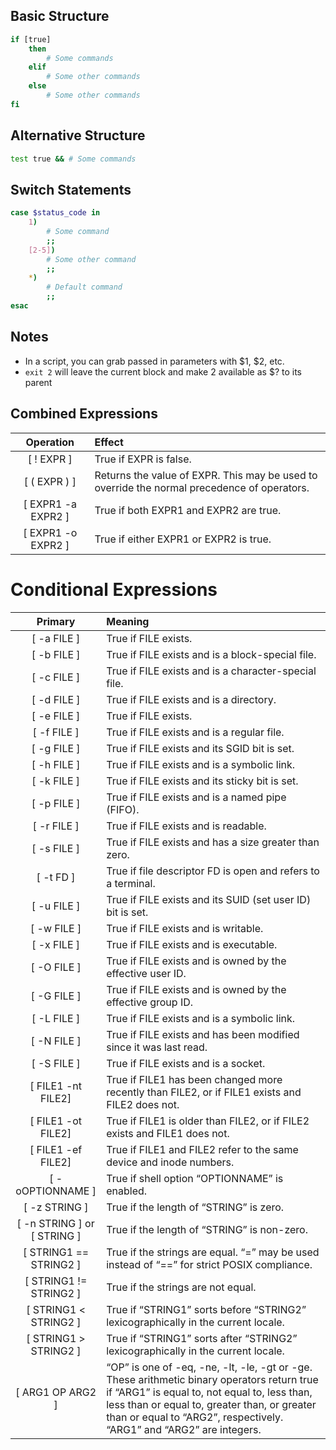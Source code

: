 ## Basic Structure

```bash
if [true]
    then
        # Some commands
    elif
        # Some other commands
    else
        # Some other commands
fi
```

## Alternative Structure

```bash
test true && # Some commands
```

## Switch Statements

```bash
case $status_code in
    1)
        # Some command
        ;;
    [2-5])
        # Some other command
        ;;
    *)
        # Default command
        ;;
esac
```

## Notes

* In a script, you can grab passed in parameters with $1, $2, etc.
* `exit 2` will leave the current block and make 2 available as $? to its parent

## Combined Expressions

| Operation | Effect |
| :-------: | :----- |
| [ ! EXPR ] | True if EXPR is false. |
| [ ( EXPR ) ] | Returns the value of EXPR. This may be used to override the normal precedence of operators. |
| [ EXPR1 -a EXPR2 ] | True if both EXPR1 and EXPR2 are true. |
| [ EXPR1 -o EXPR2 ] | True if either EXPR1 or EXPR2 is true. |


# Conditional Expressions

| Primary | Meaning |
| :-----: | :---- |
| [ -a FILE ] | True if FILE exists. |
| [ -b FILE ] | True if FILE exists and is a block-special file. |
| [ -c FILE ] | True if FILE exists and is a character-special file. |
| [ -d FILE ] | True if FILE exists and is a directory. |
| [ -e FILE ] | True if FILE exists. |
| [ -f FILE ] | True if FILE exists and is a regular file. |
| [ -g FILE ] | True if FILE exists and its SGID bit is set. |
| [ -h FILE ] | True if FILE exists and is a symbolic link. |
| [ -k FILE ] | True if FILE exists and its sticky bit is set. |
| [ -p FILE ] | True if FILE exists and is a named pipe (FIFO). |
| [ -r FILE ] | True if FILE exists and is readable. |
| [ -s FILE ] | True if FILE exists and has a size greater than zero. |
| [ -t FD ] | True if file descriptor FD is open and refers to a terminal. |
| [ -u FILE ] | True if FILE exists and its SUID (set user ID) bit is set. |
| [ -w FILE ] | True if FILE exists and is writable. |
| [ -x FILE ] | True if FILE exists and is executable. |
| [ -O FILE ] | True if FILE exists and is owned by the effective user ID. |
| [ -G FILE ] | True if FILE exists and is owned by the effective group ID. |
| [ -L FILE ] | True if FILE exists and is a symbolic link. |
| [ -N FILE ] | True if FILE exists and has been modified since it was last read. |
| [ -S FILE ] | True if FILE exists and is a socket. |
| [ FILE1 -nt FILE2] | True if FILE1 has been changed more recently than FILE2, or if FILE1 exists and FILE2 does not. |
| [ FILE1 -ot FILE2] | True if FILE1 is older than FILE2, or if FILE2 exists and FILE1 does not. |
| [ FILE1 -ef FILE2] | True if FILE1 and FILE2 refer to the same device and inode numbers. |
| [ -oOPTIONNAME ] | True if shell option “OPTIONNAME” is enabled. |
| [ -z STRING ] | True if the length of “STRING” is zero. |
| [ -n STRING ] or [ STRING ] | True if the length of “STRING” is non-zero. |
| [ STRING1 == STRING2 ] | True if the strings are equal. “=” may be used instead of “==” for strict POSIX compliance. |
| [ STRING1 != STRING2 ] | True if the strings are not equal. |
| [ STRING1 < STRING2 ] | True if “STRING1” sorts before “STRING2” lexicographically in the current locale. |
| [ STRING1 > STRING2 ] | True if “STRING1” sorts after “STRING2” lexicographically in the current locale. |
| [ ARG1 OP ARG2 ] | “OP” is one of -eq, -ne, -lt, -le, -gt or -ge. These arithmetic binary operators return true if “ARG1” is equal to, not equal to, less than, less than or equal to, greater than, or greater than or equal to “ARG2”, respectively. “ARG1” and “ARG2” are integers. |
